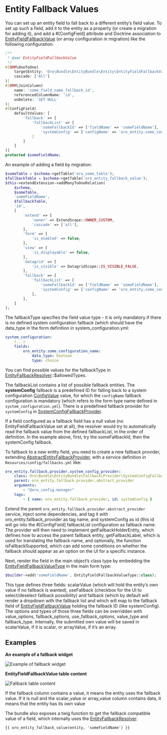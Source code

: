 <a id="dev-entities-fallback"></a>

# Entity Fallback Values

You can set up an entity field to fall back to a different entity’s field value.
To set up such a field, add it to the entity as a property (or create a migration for adding it), and add a #[ConfigField] attribute and Doctrine association to <a href="https://github.com/oroinc/platform/blob/master/src/Oro/Bundle/EntityBundle/Entity/EntityFieldFallbackValue.php" target="_blank">EntityFieldFallbackValue</a> (or array configuration in migration) like the following configuration:

```php
/**
 * @var EntityFieldFallbackValue
 */
#[ORM\OneToOne(
    targetEntity: 'Oro\Bundle\EntityBundle\Entity\EntityFieldFallbackValue',
    cascade: ['All']
)]
#[ORM\JoinColumn(
    name: 'some_field_name_fallback_id',
    referencedColumnName: 'id',
    onDelete: 'SET NULL'
)]
#[ConfigField(
    defaultValues: [
        'fallback' => [
            'fallbackList' => [
                'someFallbackId' => ['fieldName' => 'someFieldName'],
                'systemConfig' => ['configName' => 'oro_entity.some_configuration_name']
            ]
        ]
    ]
)]
protected $someFieldName;
```

An example of adding a field by migration:

```php
$someTable = $schema->getTable('oro_some_table');
$fallbackTable = $schema->getTable('oro_entity_fallback_value');
$this->extendExtension->addManyToOneRelation(
    $schema,
    $someTable,
    'someFieldName',
    $fallbackTable,
    'id',
    [
        'extend' => [
            'owner' => ExtendScope::OWNER_CUSTOM,
            'cascade' => ['all'],
        ],
        'form' => [
            'is_enabled' => false,
        ],
        'view' => [
            'is_displayable' => false,
        ],
        'datagrid' => [
            'is_visible' => DatagridScope::IS_VISIBLE_FALSE,
        ],
        'fallback' => [
            'fallbackList' => [
                'someFallbackId' => ['fieldName' => 'someFieldName'],
                'systemConfig' => ['configName' => 'oro_entity.some_configuration_name'],
            ],
        ],
    ]
);
```

The fallbackType specifies the field value type - it is only mandatory if there is no defined system configuration fallback (which should have the data_type in the form definition in system_configuration.yml:

```yaml
system_configuration:
    (...)
    fields:
        oro_entity.some_configuration_name:
            data_type: boolean
            type: choice
```

You can find possible values for the fallbackType in <a href="https://github.com/oroinc/platform/blob/master/src/Oro/Bundle/EntityBundle/Fallback/EntityFallbackResolver.php" target="_blank">EntityFallbackResolver</a>::$allowedTypes.

The fallbackList contains a list of possible fallback entities. The **systemConfig** fallback is a predefined ID for falling
back to a system configuration <a href="https://github.com/oroinc/platform/blob/master/src/Oro/Bundle/ConfigBundle/Entity/ConfigValue.php" target="_blank">ConfigValue</a> value, for which the `configName` fallback configuration is mandatory (which refers to the form type name defined in `system_configuration.yml`). There is a predefined fallback provider for `systemConfig` in <a href="https://github.com/oroinc/platform/blob/master/src/Oro/Bundle/EntityBundle/Fallback/Provider/SystemConfigFallbackProvider.php" target="_blank">SystemConfigFallbackProvider</a>.

If a field configured as a fallback field has a null value (no EntityFieldFallbackValue set at all), the resolver would try to automatically read the fallback value from the defined fallbackList, in the order of definition. In the example above, first, try the
someFallbackId, then the systemConfig fallback.

To fallback to a new entity field, you need to create a new fallback provider, extending <a href="https://github.com/oroinc/platform/blob/master/src/Oro/Bundle/EntityBundle/Fallback/Provider/AbstractEntityFallbackProvider.php" target="_blank">AbstractEntityFallbackProvider</a>, with a service definition in `Resources/config/fallbacks.yml` like:

```yaml
oro_entity.fallback.provider.system_config_provider:
    class: Oro\Bundle\EntityBundle\Fallback\Provider\SystemConfigFallbackProvider
    parent: oro_entity.fallback.provider.abstract_provider
    arguments:
        - "@oro_config.manager"
    tags:
        - { name: oro_entity.fallback_provider, id: systemConfig }
```

Extend the parent `oro_entity.fallback.provider.abstract_provider` service, inject some dependencies, and tag it with
oro_entity.fallback_provider as tag name, and systemConfig as id (this id will go into the #[ConfigField] fallbackList configuration as fallback name.
The provider will then need to implement getFallbackHolderEntity, which defines how to access the parent fallback entity, getFallbackLabel, which is used for translating the fallback name,
and optionally, the function isFallbackSupported, which can add some conditions on whether the fallback should appear as an option on the UI for a specific instance.

Next, render the field in the main object’s class type by embedding the <a href="https://github.com/oroinc/platform/blob/master/src/Oro/Bundle/EntityBundle/Form/Type/EntityFieldFallbackValueType.php" target="_blank">EntityFieldFallbackValueType</a> in the main form type:

```php
$builder->add('someFieldName', EntityFieldFallbackValueType::class);
```

This type defines three fields: scalarValue (which will hold the entity’s own value if no fallback is wanted), useFallback (checkbox for the UI to select/deselect fallback possibility) and fallback (which by default will render a dropdown with the fallback list and which will map to the fallback field of <a href="https://github.com/oroinc/platform/blob/master/src/Oro/Bundle/EntityBundle/Entity/EntityFieldFallbackValue.php" target="_blank">EntityFieldFallbackValue</a> holding the fallback ID (like systemConfig).
The options and types of those three fields can be overridden with value_options, fallback_options, use_fallback_options, value_type and fallback_type. Internally, the submitted own value will be saved in scalarValue, if it is scalar, or arrayValue, if it’s an array.

## Examples

**An example of a fallback widget**

![Example of fallback widget](img/backend/entities/fallback_example.png)

**EntityFieldFallbackValue table content**

![Fallback table content](img/backend/entities/fallback_table.png)

If the fallback column contains a value, it means the entity uses the fallback value. If it is null and the scalar_value or array_value column contains data, it means that the entity has its own value

The bundle also exposes a twig function to get the fallback compatible value of a field, which internally uses the <a href="https://github.com/oroinc/platform/blob/master/src/Oro/Bundle/EntityBundle/Fallback/EntityFallbackResolver.php" target="_blank">EntityFallbackResolver</a>.

```twig
{{ oro_entity_fallback_value(entity, 'someFieldName') }}
```

<!-- Frontend -->
